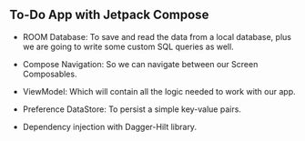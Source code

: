 ## To-Do App with Jetpack Compose

- ROOM Database: To save and read the data from a local database, plus we are going to write some custom SQL queries as well.

- Compose Navigation: So we can navigate between our Screen Composables.

- ViewModel: Which will contain all the logic needed to work with our app.

- Preference DataStore: To persist a simple key-value pairs.

- Dependency injection with Dagger-Hilt library.

